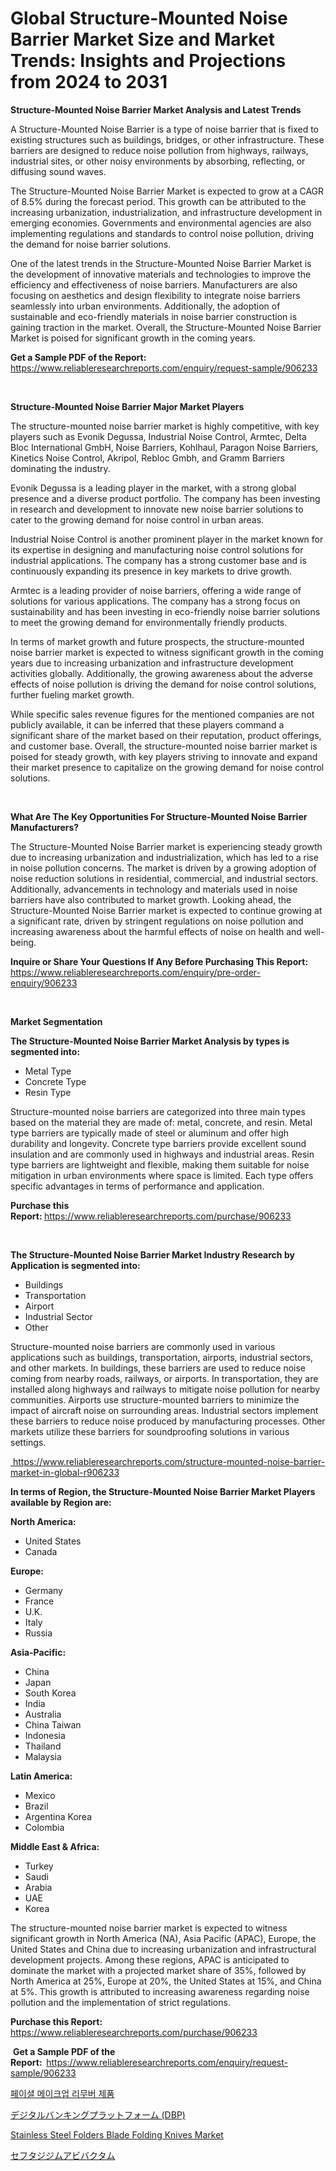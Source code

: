 <p><h1>Global Structure-Mounted Noise Barrier Market Size and Market Trends: Insights and Projections from 2024 to 2031</h1></p><p><strong>Structure-Mounted Noise Barrier Market Analysis and Latest Trends</strong></p>
<p><p>A Structure-Mounted Noise Barrier is a type of noise barrier that is fixed to existing structures such as buildings, bridges, or other infrastructure. These barriers are designed to reduce noise pollution from highways, railways, industrial sites, or other noisy environments by absorbing, reflecting, or diffusing sound waves.</p><p>The Structure-Mounted Noise Barrier Market is expected to grow at a CAGR of 8.5% during the forecast period. This growth can be attributed to the increasing urbanization, industrialization, and infrastructure development in emerging economies. Governments and environmental agencies are also implementing regulations and standards to control noise pollution, driving the demand for noise barrier solutions.</p><p>One of the latest trends in the Structure-Mounted Noise Barrier Market is the development of innovative materials and technologies to improve the efficiency and effectiveness of noise barriers. Manufacturers are also focusing on aesthetics and design flexibility to integrate noise barriers seamlessly into urban environments. Additionally, the adoption of sustainable and eco-friendly materials in noise barrier construction is gaining traction in the market. Overall, the Structure-Mounted Noise Barrier Market is poised for significant growth in the coming years.</p></p>
<p><strong>Get a Sample PDF of the Report:&nbsp;</strong> <a href="https://www.reliableresearchreports.com/enquiry/request-sample/906233">https://www.reliableresearchreports.com/enquiry/request-sample/906233</a></p>
<p>&nbsp;</p>
<p><strong>Structure-Mounted Noise Barrier Major Market Players</strong></p>
<p><p>The structure-mounted noise barrier market is highly competitive, with key players such as Evonik Degussa, Industrial Noise Control, Armtec, Delta Bloc International GmbH, Noise Barriers, Kohlhaul, Paragon Noise Barriers, Kinetics Noise Control, Akripol, Rebloc Gmbh, and Gramm Barriers dominating the industry. </p><p>Evonik Degussa is a leading player in the market, with a strong global presence and a diverse product portfolio. The company has been investing in research and development to innovate new noise barrier solutions to cater to the growing demand for noise control in urban areas. </p><p>Industrial Noise Control is another prominent player in the market known for its expertise in designing and manufacturing noise control solutions for industrial applications. The company has a strong customer base and is continuously expanding its presence in key markets to drive growth.</p><p>Armtec is a leading provider of noise barriers, offering a wide range of solutions for various applications. The company has a strong focus on sustainability and has been investing in eco-friendly noise barrier solutions to meet the growing demand for environmentally friendly products. </p><p>In terms of market growth and future prospects, the structure-mounted noise barrier market is expected to witness significant growth in the coming years due to increasing urbanization and infrastructure development activities globally. Additionally, the growing awareness about the adverse effects of noise pollution is driving the demand for noise control solutions, further fueling market growth.</p><p>While specific sales revenue figures for the mentioned companies are not publicly available, it can be inferred that these players command a significant share of the market based on their reputation, product offerings, and customer base. Overall, the structure-mounted noise barrier market is poised for steady growth, with key players striving to innovate and expand their market presence to capitalize on the growing demand for noise control solutions.</p></p>
<p>&nbsp;</p>
<p><strong>What Are The Key Opportunities For Structure-Mounted Noise Barrier Manufacturers?</strong></p>
<p><p>The Structure-Mounted Noise Barrier market is experiencing steady growth due to increasing urbanization and industrialization, which has led to a rise in noise pollution concerns. The market is driven by a growing adoption of noise reduction solutions in residential, commercial, and industrial sectors. Additionally, advancements in technology and materials used in noise barriers have also contributed to market growth. Looking ahead, the Structure-Mounted Noise Barrier market is expected to continue growing at a significant rate, driven by stringent regulations on noise pollution and increasing awareness about the harmful effects of noise on health and well-being.</p></p>
<p><strong>Inquire or Share Your Questions If Any Before Purchasing This Report:</strong> <a href="https://www.reliableresearchreports.com/enquiry/pre-order-enquiry/906233">https://www.reliableresearchreports.com/enquiry/pre-order-enquiry/906233</a></p>
<p>&nbsp;</p>
<p><strong>Market Segmentation</strong></p>
<p><strong>The Structure-Mounted Noise Barrier Market Analysis by types is segmented into:</strong></p>
<p><ul><li>Metal Type</li><li>Concrete Type</li><li>Resin Type</li></ul></p>
<p><p>Structure-mounted noise barriers are categorized into three main types based on the material they are made of: metal, concrete, and resin. Metal type barriers are typically made of steel or aluminum and offer high durability and longevity. Concrete type barriers provide excellent sound insulation and are commonly used in highways and industrial areas. Resin type barriers are lightweight and flexible, making them suitable for noise mitigation in urban environments where space is limited. Each type offers specific advantages in terms of performance and application.</p></p>
<p><strong>Purchase this Report:&nbsp;</strong><a href="https://www.reliableresearchreports.com/purchase/906233">https://www.reliableresearchreports.com/purchase/906233</a></p>
<p>&nbsp;</p>
<p><strong>The Structure-Mounted Noise Barrier Market Industry Research by Application is segmented into:</strong></p>
<p><ul><li>Buildings</li><li>Transportation</li><li>Airport</li><li>Industrial Sector</li><li>Other</li></ul></p>
<p><p>Structure-mounted noise barriers are commonly used in various applications such as buildings, transportation, airports, industrial sectors, and other markets. In buildings, these barriers are used to reduce noise coming from nearby roads, railways, or airports. In transportation, they are installed along highways and railways to mitigate noise pollution for nearby communities. Airports use structure-mounted barriers to minimize the impact of aircraft noise on surrounding areas. Industrial sectors implement these barriers to reduce noise produced by manufacturing processes. Other markets utilize these barriers for soundproofing solutions in various settings.</p></p>
<p><a href="https://www.reliableresearchreports.com/structure-mounted-noise-barrier-market-in-global-r906233">&nbsp;https://www.reliableresearchreports.com/structure-mounted-noise-barrier-market-in-global-r906233</a></p>
<p><strong>In terms of Region, the Structure-Mounted Noise Barrier Market Players available by Region are:</strong></p>
<p>
    <p> <strong> North America: </strong>
        <ul>
            <li>United States</li>
            <li>Canada</li>
        </ul>
        </p> 
    <p> <strong> Europe: </strong>
        <ul>
            <li>Germany</li>
            <li>France</li>
            <li>U.K.</li>
            <li>Italy</li>
            <li>Russia</li>
        </ul>
        </p> 
    <p> <strong> Asia-Pacific: </strong>
        <ul>
            <li>China</li>
            <li>Japan</li>
            <li>South Korea</li>
            <li>India</li>
            <li>Australia</li>
            <li>China Taiwan</li>
            <li>Indonesia</li>
            <li>Thailand</li>
            <li>Malaysia</li>
        </ul>
        </p> 
    <p> <strong> Latin America: </strong>
        <ul>
            <li>Mexico</li>
            <li>Brazil</li>
            <li>Argentina Korea</li>
            <li>Colombia</li>
        </ul>
        </p> 
    <p> <strong> Middle East & Africa: </strong>
        <ul>
            <li>Turkey</li>
            <li>Saudi</li>
            <li>Arabia</li>
            <li>UAE</li>
            <li>Korea</li>
        </ul>
    </p>
    </p>
<p><p>The structure-mounted noise barrier market is expected to witness significant growth in North America (NA), Asia Pacific (APAC), Europe, the United States and China due to increasing urbanization and infrastructural development projects. Among these regions, APAC is anticipated to dominate the market with a projected market share of 35%, followed by North America at 25%, Europe at 20%, the United States at 15%, and China at 5%. This growth is attributed to increasing awareness regarding noise pollution and the implementation of strict regulations.</p></p>
<p><strong>Purchase this Report: </strong><a href="https://www.reliableresearchreports.com/purchase/906233">https://www.reliableresearchreports.com/purchase/906233</a></p>
<p>&nbsp;<strong>Get a Sample PDF of the Report:&nbsp;&nbsp;</strong><a href="https://www.reliableresearchreports.com/enquiry/request-sample/906233">https://www.reliableresearchreports.com/enquiry/request-sample/906233</a></p>
<p><strong></strong></p>
<p><p><a href="https://medium.com/@kasandrarempel/%EC%96%BC%EA%B5%B4-%EB%A9%94%EC%9D%B4%ED%81%AC%EC%97%85-%EB%A6%AC%EB%AC%B4%EB%B2%84-%EC%A0%9C%ED%92%88-%EC%8B%9C%EC%9E%A5-%EC%9C%A0%ED%98%95-%EC%A0%81%EC%9A%A9-%EB%B0%8F-%EC%A7%80%EB%A6%AC%EC%A0%81%EC%9D%B8-%EC%B8%A1%EB%A9%B4%EC%97%90%EC%84%9C-%EC%A2%85%ED%95%A9%EC%A0%81%EC%9D%B8-%ED%8F%89%EA%B0%80-fb512993373c">페이셜 메이크업 리무버 제품</a></p><p><a href="https://github.com/roulaayoub-saad/Market-Research-Report-List-1/blob/main/819857284095.md">デジタルバンキングプラットフォーム (DBP)</a></p><p><a href="https://github.com/JameTravis/Market-Research-Report-List-5/blob/main/stainless-steel-folders-blade-folding-knives-market.md">Stainless Steel Folders Blade Folding Knives Market</a></p><p><a href="https://medium.com/@adaming121/%E3%82%BB%E3%83%95%E3%82%BF%E3%82%B8%E3%82%B8%E3%83%A0%E3%82%A2%E3%83%93%E3%83%90%E3%82%AF%E3%82%BF%E3%83%A0%E5%B8%82%E5%A0%B4%E8%AA%BF%E6%9F%BB%E3%83%AC%E3%83%9D%E3%83%BC%E3%83%88-%E3%81%9D%E3%81%AE%E6%AD%B4%E5%8F%B2%E3%81%A8%E4%BA%88%E6%B8%AC2031%E5%B9%B4%E3%81%BE%E3%81%A7%E3%81%AE2024-3ab90789be0c">セフタジジムアビバクタム</a></p></p>